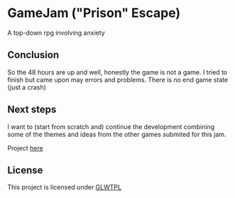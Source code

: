 # GameJam ("Prison" Escape)

A top-down rpg involving anxiety

## Conclusion

So the 48 hours are up and well, honestly the game is not a game.
I tried to finish but came upon may errors and problems.
There is no end game state (just a crash)

## Next steps

I want to (start from scratch and) continue the development combining some of the themes and ideas from the other games submited for this jam.

Project [here](https://github.com/roryclaasen/PrisionEscape/)

## License

This project is licensed under [GLWTPL](LICENSE)
